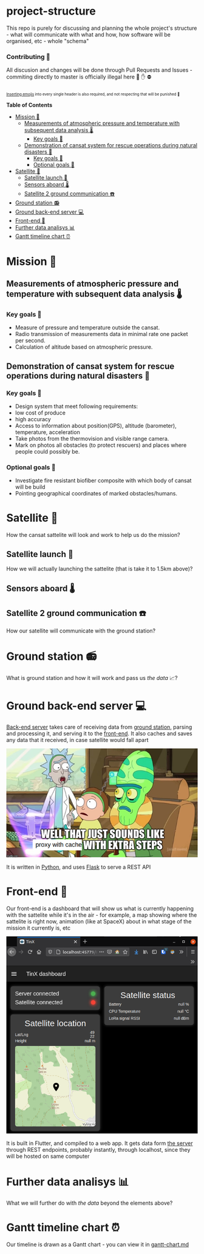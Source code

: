 # project-structure

This repo is purely for discussing and planning the whole project's structure - what will communicate with what and how, how software will be organised, etc - whole "schema"

### Contributing :pencil:
All discusion and changes will be done through Pull Requests and Issues - commiting directly to master is officially illegal here  :no_entry_sign: :hand: :no_entry:

<sub><sub>[Inserting emojis](https://gist.github.com/rxaviers/7360908) into every single header is also required, and not respecting that will be punished 🔪 </sub></sub>


<!-- START doctoc generated TOC please keep comment here to allow auto update -->
<!-- DON'T EDIT THIS SECTION, INSTEAD RE-RUN doctoc TO UPDATE -->
**Table of Contents**

- [Mission :rainbow:](#mission-rainbow)
  - [Measurements of atmospheric pressure and temperature with subsequent data analysis :thermometer:](#measurements-of-atmospheric-pressure-and-temperature-with-subsequent-data-analysis-thermometer)
    - [Key goals :key:](#key-goals-key)
  - [Demonstration of cansat system for rescue operations during natural disasters :volcano:](#demonstration-of-cansat-system-for-rescue-operations-during-natural-disasters-volcano)
    - [Key goals :key:](#key-goals-key-1)
    - [Optional goals :small_blue_diamond:](#optional-goals-small_blue_diamond)
- [Satellite :satellite:](#satellite-satellite)
  - [Satellite launch :rocket:](#satellite-launch-rocket)
  - [Sensors aboard :thermometer:](#sensors-aboard-thermometer)
  - [Satellite 2 ground communication :phone:](#satellite-2-ground-communication-phone)
- [Ground station :radio:](#ground-station-radio)
- [Ground back-end server :computer:](#ground-back-end-server-computer)
- [Front-end :iphone:](#front-end-iphone)
- [Further data analisys :bar_chart:](#further-data-analisys-bar_chart)
- [Gantt timeline chart :alarm_clock:](#gantt-timeline-chart-alarm_clock)

<!-- END doctoc generated TOC please keep comment here to allow auto update -->

# Mission :rainbow:
## Measurements of atmospheric pressure and temperature with subsequent data analysis :thermometer:

### Key goals :key:

 - Measure of pressure and temperature outside the cansat.
 - Radio transmission of measurements data in minimal rate one packet per second.
 - Calculation of altitude based on atmospheric pressure.

## Demonstration of cansat system for rescue operations during natural disasters :volcano:

### Key goals :key:

 - Design system that meet following requirements:
 - low cost of produce
 - high accuracy
 - Access to information about position(GPS), altitude (barometer), temperature, acceleration
 - Take photos from the thermovision and visible range camera.
 - Mark on photos all obstacles (to protect rescuers) and places where people could possibly be.

### Optional goals :small_blue_diamond:

 - Investigate fire resistant biofiber composite with which body of cansat will be build
 - Pointing geographical coordinates of marked obstacles/humans.

# Satellite :satellite:
How the cansat sattelite will look and work to help us do the mission?

## Satellite launch :rocket:
How we will actually launching the sattelite (that is take it to 1.5km above)?

## Sensors aboard :thermometer:

## Satellite 2 ground communication :phone:
How our satellite will communicate with the ground station?

# Ground station :radio:
What is ground station and how it will work and pass us *the data* :chart_with_upwards_trend:?

# Ground back-end server :computer:
[Back-end server](https://github.com/TinXsat/server) takes care of receiving data from [ground station](#ground-station-radio),
parsing and processing it, and serving it to the [front-end](#front-end-iphone).
It also caches and saves any data that it received, in case satellite would fall apart

![Sounds like proxy+cache with extra steps](images/sounds_like_slavery.png)

It is written in [Python](https://www.python.org/), and uses [Flask](https://flask.palletsprojects.com/) to serve a REST API

# Front-end :iphone:
Our front-end is a dashboard that will show us what is currently happening with the sattelite while it's in the air - for example, a map showing where the sattelite is right now, animation (like at SpaceX) about in what stage of the mission it currently is, etc

![Screenshot of front-end](images/front-end_screenshot.png)

It is built in Flutter, and compiled to a web app. It gets data form [the server](#ground-back-end-server-computer) through REST endpoints, probably instantly, through localhost, since they will be hosted on same computer

# Further data analisys :bar_chart:
What we will further do with *the data* beyond the elements above?

# Gantt timeline chart :alarm_clock:
Our timeline is drawn as a Gantt chart - you can view it in [gantt-chart.md](gantt-chart.md)
